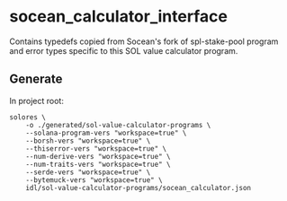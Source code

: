 # socean_calculator_interface

Contains typedefs copied from Socean's fork of spl-stake-pool program and error types specific to this SOL value calculator program.

## Generate

In project root:

```
solores \
    -o ./generated/sol-value-calculator-programs \
    --solana-program-vers "workspace=true" \
    --borsh-vers "workspace=true" \
    --thiserror-vers "workspace=true" \
    --num-derive-vers "workspace=true" \
    --num-traits-vers "workspace=true" \
    --serde-vers "workspace=true" \
    --bytemuck-vers "workspace=true" \
    idl/sol-value-calculator-programs/socean_calculator.json
```
